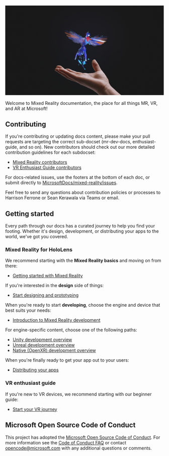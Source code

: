 ![Virtual hummingbird with human hand](mixed-reality-docs/mr-dev-docs/discover/images/01_MixedReality.png)

Welcome to Mixed Reality documentation, the place for all things MR, VR, and AR at Microsoft!

## Contributing

If you're contributing or updating docs content, please make your pull requests are targeting the correct sub-docset (mr-dev-docs, enthusiast-guide, and so on). New contributors should check out our more detailed contribution guidelines for each subdocset:

* [Mixed Reality contributors](mixed-reality-docs/mr-dev-docs/CONTRIBUTING.md)
* [VR Enthusiast Guide contributors](mixed-reality-docs/enthusiast-guide/CONTRIBUTING.md)

For docs-related issues, use the footers at the bottom of each doc, or submit directly to [MicrosoftDocs/mixed-reality/issues](https://github.com/MicrosoftDocs/mixed-reality/issues).

Feel free to send any questions about contribution policies or processes to Harrison Ferrone or Sean Kerawala via Teams or email. 

## Getting started 

Every path through our docs has a curated journey to help you find your footing. Whether it's design, development, or distributing your apps to the world, we've got you covered. 

### Mixed Reality for HoloLens

We recommend starting with the **Mixed Reality basics** and moving on from there:

* [Getting started with Mixed Reality](mixed-reality-docs/mr-dev-docs/discover/get-started-with-mr.md)

If you're interested in the **design** side of things:

* [Start designing and prototyping](mixed-reality-docs/mr-dev-docs/design/design.md)

When you're ready to start **developing**, choose the engine and device that best suits your needs:

* [Introduction to Mixed Reality development](mixed-reality-docs/mr-dev-docs/develop/development.md)

For engine-specific content, choose one of the following paths:

* [Unity development overview](mixed-reality-docs/mr-dev-docs/develop/unity/unity-development-overview.md)
* [Unreal development overview](mixed-reality-docs/mr-dev-docs/develop/unreal/unreal-development-overview.md)
* [Native (OpenXR) development overview](mixed-reality-docs/mr-dev-docs/develop/native/directx-development-overview.md)

When you're finally ready to get your app out to your users:

* [Distributing your apps](mixed-reality-docs/mr-dev-docs/distribute/distribute-overview.md)

### VR enthusiast guide

If you're new to VR devices, we recommend starting with our beginner guide:

* [Start your VR journey](enthusiast-guide/vr-journey.md)

## Microsoft Open Source Code of Conduct

This project has adopted the [Microsoft Open Source Code of Conduct](https://opensource.microsoft.com/codeofconduct/).
For more information see the [Code of Conduct FAQ](https://opensource.microsoft.com/codeofconduct/faq/) or contact [opencode@microsoft.com](mailto:opencode@microsoft.com) with any additional questions or comments.
